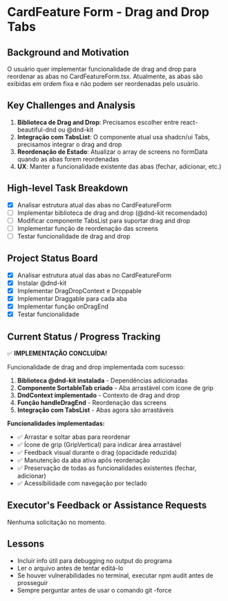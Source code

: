 # CardFeature Form - Drag and Drop Tabs

## Background and Motivation
O usuário quer implementar funcionalidade de drag and drop para reordenar as abas no CardFeatureForm.tsx. Atualmente, as abas são exibidas em ordem fixa e não podem ser reordenadas pelo usuário.

## Key Challenges and Analysis
1. **Biblioteca de Drag and Drop**: Precisamos escolher entre react-beautiful-dnd ou @dnd-kit
2. **Integração com TabsList**: O componente atual usa shadcn/ui Tabs, precisamos integrar o drag and drop
3. **Reordenação de Estado**: Atualizar o array de screens no formData quando as abas forem reordenadas
4. **UX**: Manter a funcionalidade existente das abas (fechar, adicionar, etc.)

## High-level Task Breakdown
- [x] Analisar estrutura atual das abas no CardFeatureForm
- [ ] Implementar biblioteca de drag and drop (@dnd-kit recomendado)
- [ ] Modificar componente TabsList para suportar drag and drop
- [ ] Implementar função de reordenação das screens
- [ ] Testar funcionalidade de drag and drop

## Project Status Board
- [x] Analisar estrutura atual das abas no CardFeatureForm
- [x] Instalar @dnd-kit
- [x] Implementar DragDropContext e Droppable
- [x] Implementar Draggable para cada aba
- [x] Implementar função onDragEnd
- [x] Testar funcionalidade

## Current Status / Progress Tracking
✅ **IMPLEMENTAÇÃO CONCLUÍDA!**

Funcionalidade de drag and drop implementada com sucesso:

1. **Biblioteca @dnd-kit instalada** - Dependências adicionadas
2. **Componente SortableTab criado** - Aba arrastável com ícone de grip
3. **DndContext implementado** - Contexto de drag and drop
4. **Função handleDragEnd** - Reordenação das screens
5. **Integração com TabsList** - Abas agora são arrastáveis

**Funcionalidades implementadas:**
- ✅ Arrastar e soltar abas para reordenar
- ✅ Ícone de grip (GripVertical) para indicar área arrastável
- ✅ Feedback visual durante o drag (opacidade reduzida)
- ✅ Manutenção da aba ativa após reordenação
- ✅ Preservação de todas as funcionalidades existentes (fechar, adicionar)
- ✅ Acessibilidade com navegação por teclado

## Executor's Feedback or Assistance Requests
Nenhuma solicitação no momento.

## Lessons
- Incluir info útil para debugging no output do programa
- Ler o arquivo antes de tentar editá-lo
- Se houver vulnerabilidades no terminal, executar npm audit antes de prosseguir
- Sempre perguntar antes de usar o comando git -force
